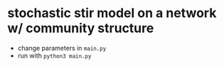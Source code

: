 # stochastic stir model on a network w/ community structure

- change parameters in `main.py`
- run with `python3 main.py`
